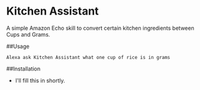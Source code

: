 # Kitchen Assistant
A simple Amazon Echo skill to convert certain kitchen ingredients between Cups and Grams.

##Usage

    Alexa ask Kitchen Assistant what one cup of rice is in grams

##Installation
- I'll fill this in shortly. 
